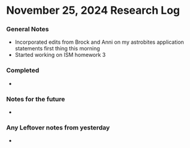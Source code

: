 # November 25, 2024 Research Log
### General Notes
* Incorporated edits from Brock and Anni on my astrobites application statements first thing this morning
* Started working on ISM homework 3

### Completed
* 

### Notes for the future
* 

### Any Leftover notes from yesterday
* 
